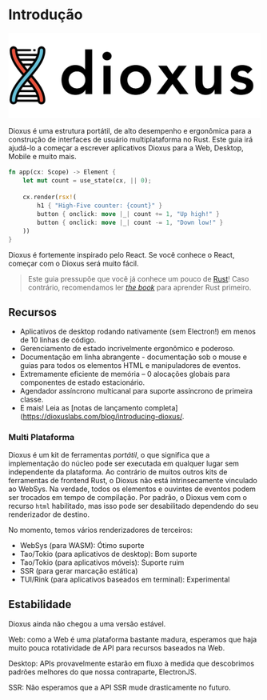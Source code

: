 # Introdução

![dioxuslogo](/assets/static/images03/dioxuslogo_full.png)

Dioxus é uma estrutura portátil, de alto desempenho e ergonômica para a construção de interfaces de usuário multiplataforma no Rust. Este guia irá ajudá-lo a começar a escrever aplicativos Dioxus para a Web, Desktop, Mobile e muito mais.

```rust
fn app(cx: Scope) -> Element {
    let mut count = use_state(cx, || 0);

    cx.render(rsx!(
        h1 { "High-Five counter: {count}" }
        button { onclick: move |_| count += 1, "Up high!" }
        button { onclick: move |_| count -= 1, "Down low!" }
    ))
}
```

Dioxus é fortemente inspirado pelo React. Se você conhece o React, começar com o Dioxus será muito fácil.

> Este guia pressupõe que você já conhece um pouco de [Rust](https://www.rust-lang.org/)! Caso contrário, recomendamos ler [_the book_](https://doc.rust-lang.org/book/ch01-00-getting-started.html) para aprender Rust primeiro.

## Recursos

- Aplicativos de desktop rodando nativamente (sem Electron!) em menos de 10 linhas de código.
- Gerenciamento de estado incrivelmente ergonômico e poderoso.
- Documentação em linha abrangente - documentação sob o mouse e guias para todos os elementos HTML e manipuladores de eventos.
- Extremamente eficiente de memória – 0 alocações globais para componentes de estado estacionário.
- Agendador assíncrono multicanal para suporte assíncrono de primeira classe.
- E mais! Leia as [notas de lançamento completa](https://dioxuslabs.com/blog/introducing-dioxus/.

### Multi Plataforma

Dioxus é um kit de ferramentas _portátil_, o que significa que a implementação do núcleo pode ser executada em qualquer lugar sem independente da plataforma. Ao contrário de muitos outros kits de ferramentas de frontend Rust, o Dioxus não está intrinsecamente vinculado ao WebSys. Na verdade, todos os elementos e ouvintes de eventos podem ser trocados em tempo de compilação. Por padrão, o Dioxus vem com o recurso `html` habilitado, mas isso pode ser desabilitado dependendo do seu renderizador de destino.

No momento, temos vários renderizadores de terceiros:

- WebSys (para WASM): Ótimo suporte
- Tao/Tokio (para aplicativos de desktop): Bom suporte
- Tao/Tokio (para aplicativos móveis): Suporte ruim
- SSR (para gerar marcação estática)
- TUI/Rink (para aplicativos baseados em terminal): Experimental

## Estabilidade

Dioxus ainda não chegou a uma versão estável.

Web: como a Web é uma plataforma bastante madura, esperamos que haja muito pouca rotatividade de API para recursos baseados na Web.

Desktop: APIs provavelmente estarão em fluxo à medida que descobrimos padrões melhores do que nossa contraparte, ElectronJS.

SSR: Não esperamos que a API SSR mude drasticamente no futuro.

